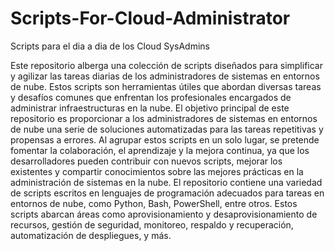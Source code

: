 # Scripts-For-Cloud-Administrator
Scripts para el dia a dia de los Cloud SysAdmins

Este repositorio alberga una colección de scripts diseñados para simplificar y agilizar las tareas diarias de los administradores de sistemas en entornos de nube. Estos scripts son herramientas útiles que abordan diversas tareas y desafíos comunes que enfrentan los profesionales encargados de administrar infraestructuras en la nube.
El objetivo principal de este repositorio es proporcionar a los administradores de sistemas en entornos de nube una serie de soluciones automatizadas para las tareas repetitivas y propensas a errores. Al agrupar estos scripts en un solo lugar, se pretende fomentar la colaboración, el aprendizaje y la mejora continua, ya que los desarrolladores pueden contribuir con nuevos scripts, mejorar los existentes y compartir conocimientos sobre las mejores prácticas en la administración de sistemas en la nube.
El repositorio contiene una variedad de scripts escritos en lenguajes de programación adecuados para tareas en entornos de nube, como Python, Bash, PowerShell, entre otros. Estos scripts abarcan áreas como aprovisionamiento y desaprovisionamiento de recursos, gestión de seguridad, monitoreo, respaldo y recuperación, automatización de despliegues, y más.
